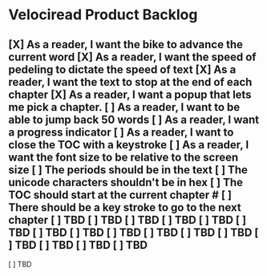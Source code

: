 # Velociread Product Backlog #

[X] As a reader, I want the bike to advance the current word
[X] As a reader, I want the speed of pedeling to dictate the speed of text
[X] As a reader, I want the text to stop at the end of each chapter
[X] As a reader, I want a popup that lets me pick a chapter.
[ ] As a reader, I want to be able to jump back 50 words
[ ] As a reader, I want a progress indicator
[ ] As a reader, I want to close the TOC with a keystroke
[ ] As a reader, I want the font size to be relative to the screen size
[ ] The periods should be in the text
[ ] The unicode characters shouldn't be in hex
[ ] The TOC should start at the current chapter #
[ ] There should be a key stroke to go to the next chapter
[ ] TBD
[ ] TBD
[ ] TBD
[ ] TBD
[ ] TBD
[ ] TBD
[ ] TBD
[ ] TBD
[ ] TBD
[ ] TBD
[ ] TBD
[ ] TBD
[ ] TBD
[ ] TBD
[ ] TBD
[ ] TBD
---
[ ] TBD
